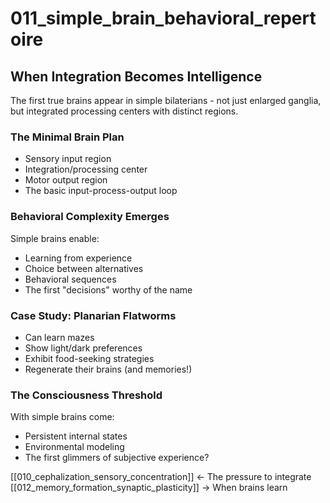 # 011_simple_brain_behavioral_repertoire

## When Integration Becomes Intelligence

The first true brains appear in simple bilaterians -
not just enlarged ganglia, but integrated
processing centers with distinct regions.

### The Minimal Brain Plan
- Sensory input region
- Integration/processing center
- Motor output region
- The basic input-process-output loop

### Behavioral Complexity Emerges
Simple brains enable:
- Learning from experience
- Choice between alternatives
- Behavioral sequences
- The first "decisions" worthy of the name

### Case Study: Planarian Flatworms
- Can learn mazes
- Show light/dark preferences
- Exhibit food-seeking strategies
- Regenerate their brains (and memories!)

### The Consciousness Threshold
With simple brains come:
- Persistent internal states
- Environmental modeling
- The first glimmers of subjective experience?

[[010_cephalization_sensory_concentration]] ← The pressure to integrate
[[012_memory_formation_synaptic_plasticity]] → When brains learn